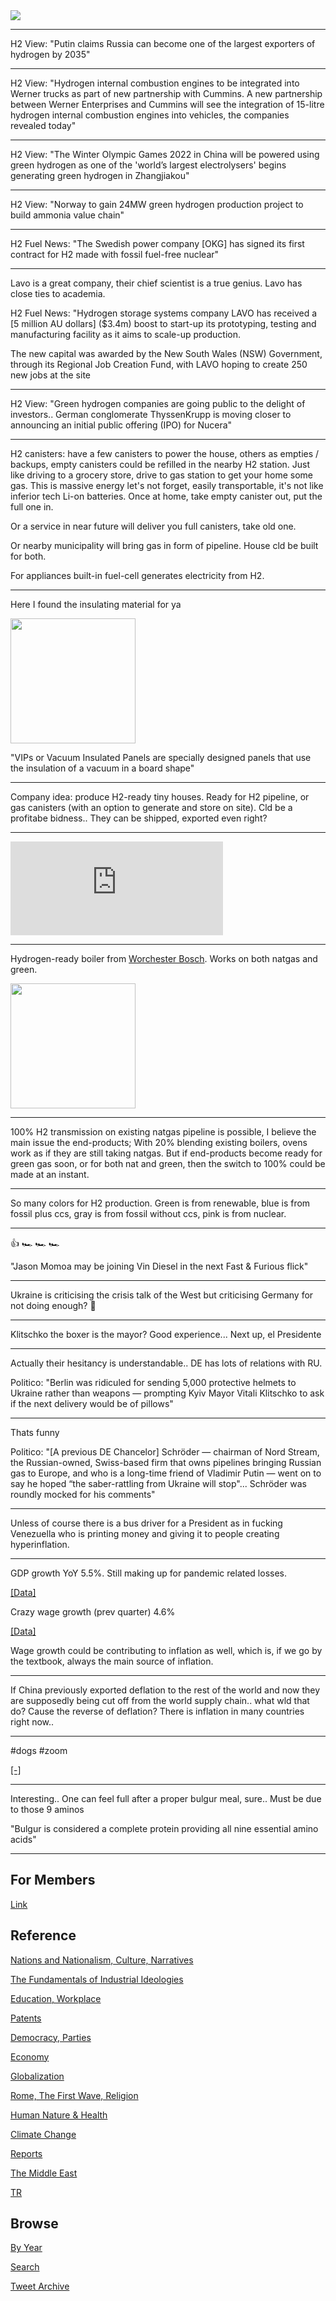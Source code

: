<img src="https://drive.google.com/uc?export=view&id=1B2wf9R7AMH1d7Vw6e2mucLbIQ5NSjir7"/>

---

H2 View: "Putin claims Russia can become one of the largest exporters
of hydrogen by 2035"

---

H2 View: "Hydrogen internal combustion engines to be integrated into
Werner trucks as part of new partnership with Cummins. A new
partnership between Werner Enterprises and Cummins will see the
integration of 15-litre hydrogen internal combustion engines into
vehicles, the companies revealed today"

---

H2 View: "The Winter Olympic Games 2022 in China will be powered using
green hydrogen as one of the 'world’s largest electrolysers' begins
generating green hydrogen in Zhangjiakou"

---

H2 View: "Norway to gain 24MW green hydrogen production project to
build ammonia value chain"

---

H2 Fuel News: "The Swedish power company [OKG] has signed its first
contract for H2 made with fossil fuel-free nuclear"

---

Lavo is a great company, their chief scientist is a true genius. Lavo
has close ties to academia.

H2 Fuel News: "Hydrogen storage systems company LAVO has received a [5
million AU dollars] ($3.4m) boost to start-up its prototyping, testing
and manufacturing facility as it aims to scale-up production.

The new capital was awarded by the New South Wales (NSW) Government,
through its Regional Job Creation Fund, with LAVO hoping to create 250
new jobs at the site

---

H2 View: "Green hydrogen companies are going public to the delight of
investors.. German conglomerate ThyssenKrupp is moving closer to
announcing an initial public offering (IPO) for Nucera"

---

H2 canisters: have a few canisters to power the house, others as
empties / backups, empty canisters could be refilled in the nearby H2
station. Just like driving to a grocery store, drive to gas station to
get your home some gas. This is massive energy let's not forget,
easily transportable, it's not like inferior tech Li-on
batteries. Once at home, take empty canister out, put the full one in.

Or a service in near future will deliver you full canisters, take old one.

Or nearby municipality will bring gas in form of pipeline. House cld
be built for both.

For appliances built-in fuel-cell generates electricity from H2.

---

Here I found the insulating material for ya

<img width="200" src="https://pbs.twimg.com/media/FKLLpbWXIAQh8Xi?format=png&name=small"/>

"VIPs or Vacuum Insulated Panels are specially designed panels that use
the insulation of a vacuum in a board shape"

---

Company idea: produce H2-ready tiny houses. Ready for H2 pipeline, or
gas canisters (with an option to generate and store on site). Cld be a
profitabe bidness.. They can be shipped, exported even right?

---


<iframe width="340" src="https://www.youtube.com/embed/-6gbXBLAdLM" title="YouTube video player" frameborder="0" allow="accelerometer; autoplay; clipboard-write; encrypted-media; gyroscope; picture-in-picture" allowfullscreen></iframe>

---

Hydrogen-ready boiler from [Worchester Bosch](https://www.worcester-bosch.co.uk/hydrogen).
Works on both natgas and green.

<img width="200" src="https://pbs.twimg.com/media/FKLTkmOWUAEbCfR?format=jpg&name=small"/>

---

100% H2 transmission on existing natgas pipeline is possible, I
believe the main issue the end-products; With 20% blending existing
boilers, ovens work as if they are still taking natgas. But if
end-products become ready for green gas soon, or for both nat and
green, then the switch to 100% could be made at an instant.

---

So many colors for H2 production. Green is from renewable, blue is
from fossil plus ccs, gray is from fossil without ccs, pink is from
nuclear. 

---

👍 🏎️ 🏎️ 🏎️

"Jason Momoa may be joining Vin Diesel in the next Fast & Furious flick"

---

Ukraine is criticising the crisis talk of the West but criticising
Germany for not doing enough? 🤔

---

Klitschko the boxer is the mayor? Good experience... Next up, el
Presidente

---

Actually their hesitancy is understandable.. DE has lots of relations with RU.

Politico: "Berlin was ridiculed for sending 5,000 protective
helmets to Ukraine rather than weapons — prompting Kyiv Mayor Vitali
Klitschko to ask if the next delivery would be of pillows"

---

Thats funny

Politico: "[A previous DE Chancelor] Schröder — chairman of Nord
Stream, the Russian-owned, Swiss-based firm that owns pipelines
bringing Russian gas to Europe, and who is a long-time friend of
Vladimir Putin — went on to say he hoped “the saber-rattling from
Ukraine will stop"... Schröder was roundly mocked for his comments"

---

Unless of course there is a bus driver for a President as in fucking
Venezuella who is printing money and giving it to people creating
hyperinflation.

---

GDP growth YoY 5.5%. Still making up for pandemic related losses.

[[Data]](2019/05/stats.md#cycle)

Crazy wage growth (prev quarter) 4.6%

[[Data]](2019/05/stats.md#wages)

Wage growth could be contributing to inflation as well, which is, if
we go by the textbook, always the main source of inflation.

---

If China previously exported deflation to the rest of the world and
now they are supposedly being cut off from the world supply
chain.. what wld that do? Cause the reverse of deflation? There is
inflation in many countries right now..

---

\#dogs \#zoom

[[-]](https://twitter.com/docmilanfar/status/1486927687893487617)

---

Interesting.. One can feel full after a proper bulgur meal,
sure.. Must be due to those 9 aminos

"Bulgur is considered a complete protein providing all nine essential amino acids"

---

## For Members

[Link](https://thirdwave-members.herokuapp.com)

## Reference

[Nations and Nationalism, Culture, Narratives](/2013/02/nations-and-nationalism.md)

[The Fundamentals of Industrial Ideologies](/2011/04/fundamentals-of-industrial-ideologies.md)

[Education, Workplace](2017/09/education-workplace.md)

[Patents](/2018/09/patents.md)

[Democracy, Parties](/2016/11/democracy.md)

[Economy](/2018/05/economy.md)

[Globalization](/2018/09/globalization.md)

[Rome, The First Wave, Religion](/2017/12/rome.md)

[Human Nature & Health](/2020/07/human-nature.md)

[Climate Change](/2018/12/climate.md)

[Reports](/2019/05/reports.md)

[The Middle East](/2019/07/middleeast.md)

[TR](../tr)

## Browse

[By Year](years.md)

[Search](search.html)

[Tweet Archive](/tweets/README.md)


